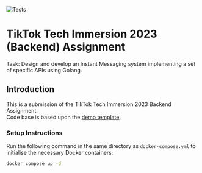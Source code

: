 ![Tests](https://github.com/TikTokTechImmersion/assignment_demo_2023/actions/workflows/test.yml/badge.svg)
# TikTok Tech Immersion 2023 (Backend) Assignment

Task: Design and develop an Instant Messaging system implementing a set of specific APIs using Golang. 

## Introduction
This is a submission of the TikTok Tech Immersion 2023 Backend Assignment. <br>
Code base is based upon the [demo template](https://github.com/TikTokTechImmersion/assignment_demo_2023).

### Setup Instructions
Run the following command in the same directory as `docker-compose.yml` to initialise the necessary Docker containers:
```bash
docker compose up -d
```
